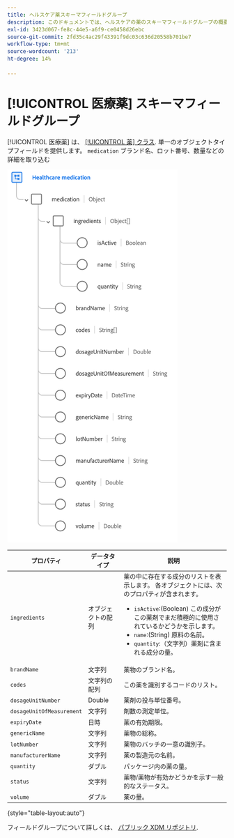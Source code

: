 ```yaml
---
title: ヘルスケア薬スキーマフィールドグループ
description: このドキュメントでは、ヘルスケアの薬のスキーマフィールドグループの概要を説明します。
exl-id: 3423d067-fe8c-44e5-a6f9-ce0458d26ebc
source-git-commit: 2fd35c4ac29f43391f9dc03c636d20558b701be7
workflow-type: tm+mt
source-wordcount: '213'
ht-degree: 14%

---
```


# [!UICONTROL 医療薬] スキーマフィールドグループ

[!UICONTROL 医療薬] は、 [[!UICONTROL 薬] クラス](../../classes/medication.md). 単一のオブジェクトタイプフィールドを提供します。 `medication` ブランド名、ロット番号、数量などの詳細を取り込む

![](../../images/field-groups/healthcare-medication.png)

| プロパティ | データタイプ | 説明 |
| --- | --- | --- |
| `ingredients` | オブジェクトの配列 | 薬の中に存在する成分のリストを表示します。 各オブジェクトには、次のプロパティが含まれます。 <ul><li>`isActive`:(Boolean) この成分がこの薬剤でまだ積極的に使用されているかどうかを示します。</li><li>`name`:(String) 原料の名前。</li><li>`quantity`:（文字列）薬剤に含まれる成分の量。</li></ul> |
| `brandName` | 文字列 | 薬物のブランド名。 |
| `codes` | 文字列の配列 | この薬を識別するコードのリスト。 |
| `dosageUnitNumber` | Double | 薬剤の投与単位番号。 |
| `dosageUnitOfMeasurement` | 文字列 | 剤数の測定単位。 |
| `expiryDate` | 日時 | 薬の有効期限。 |
| `genericName` | 文字列 | 薬物の総称。 |
| `lotNumber` | 文字列 | 薬物のバッチの一意の識別子。 |
| `manufacturerName` | 文字列 | 薬の製造元の名前。 |
| `quantity` | ダブル | パッケージ内の薬の量。 |
| `status` | 文字列 | 薬物/薬物が有効かどうかを示す一般的なステータス。 |
| `volume` | ダブル | 薬の量。 |

{style=&quot;table-layout:auto&quot;}

フィールドグループについて詳しくは、 [パブリック XDM リポジトリ](https://github.com/adobe/xdm/blob/master/components/fieldgroups/medication/healthcare-medication.schema.json).
